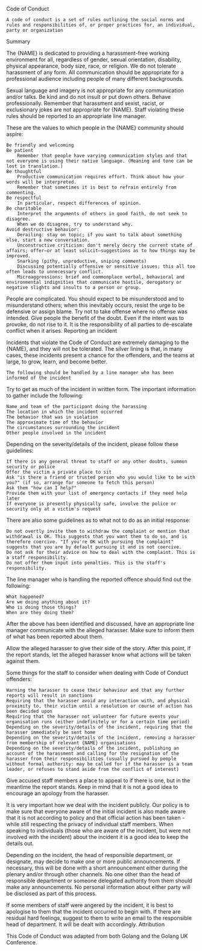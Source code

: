 Code of Conduct

    A code of conduct is a set of rules outlining the social norms and rules and responsibilities of, or proper practices for, an individual, party or organization

Summary

The {NAME} is dedicated to providing a harassment-free working environment for all, regardless of gender, sexual orientation, disability, physical appearance, body size, race, or religion. We do not tolerate harassment of any form. All communication should be appropriate for a professional audience including people of many different backgrounds.

Sexual language and imagery is not appropriate for any communication and/or talks. Be kind and do not insult or put down others. Behave professionally. Remember that harassment and sexist, racist, or exclusionary jokes are not appropriate for {NAME}. Staff violating these rules should be reported to an appropriate line manager.

These are the values to which people in the {NAME} community should aspire:

    Be friendly and welcoming
    Be patient
        Remember that people have varying communication styles and that not everyone is using their native language. (Meaning and tone can be lost in translation.)
    Be thoughtful
        Productive communication requires effort. Think about how your words will be interpreted.
        Remember that sometimes it is best to refrain entirely from commenting.
    Be respectful
        In particular, respect differences of opinion.
    Be charitable
        Interpret the arguments of others in good faith, do not seek to disagree.
        When we do disagree, try to understand why.
    Avoid destructive behavior:
        Derailing: stay on topic; if you want to talk about something else, start a new conversation.
        Unconstructive criticism: don't merely decry the current state of affairs; offer—or at least solicit—suggestions as to how things may be improved.
        Snarking (pithy, unproductive, sniping comments)
        Discussing potentially offensive or sensitive issues; this all too often leads to unnecessary conflict.
        Microaggressions: brief and commonplace verbal, behavioral and environmental indignities that communicate hostile, derogatory or negative slights and insults to a person or group.

People are complicated. You should expect to be misunderstood and to misunderstand others; when this inevitably occurs, resist the urge to be defensive or assign blame. Try not to take offense where no offense was intended. Give people the benefit of the doubt. Even if the intent was to provoke, do not rise to it. It is the responsibility of all parties to de-escalate conflict when it arises.
Reporting an incident

Incidents that violate the Code of Conduct are extremely damaging to the {NAME}, and they will not be tolerated. The silver lining is that, in many cases, these incidents present a chance for the offenders, and the teams at large, to grow, learn, and become better.

    The following should be handled by a line manager who has been informed of the incident

Try to get as much of the incident in written form. The important information to gather include the following:

    Name and team of the participant doing the harassing
    The location in which the incident occurred
    The behavior that was in violation
    The approximate time of the behavior
    The circumstances surrounding the incident
    Other people involved in the incident

Depending on the severity/details of the incident, please follow these guidelines:

    If there is any general threat to staff or any other doubts, summon security or police
    Offer the victim a private place to sit
    Ask "is there a friend or trusted person who you would like to be with you?" (if so, arrange for someone to fetch this person)
    Ask them "how can I help?"
    Provide them with your list of emergency contacts if they need help later
    If everyone is presently physically safe, involve the police or security only at a victim's request

There are also some guidelines as to what not to do as an initial response:

    Do not overtly invite them to withdraw the complaint or mention that withdrawal is OK. This suggests that you want them to do so, and is therefore coercive. "If you're OK with pursuing the complaint" suggests that you are by default pursuing it and is not coercive.
    Do not ask for their advice on how to deal with the complaint. This is a staff responsibility.
    Do not offer them input into penalties. This is the staff's responsibility.

The line manager who is handling the reported offence should find out the following:

    What happened?
    Are we doing anything about it?
    Who is doing those things?
    When are they doing them?

After the above has been identified and discussed, have an appropriate line manager communicate with the alleged harasser. Make sure to inform them of what has been reported about them.

Allow the alleged harasser to give their side of the story. After this point, if the report stands, let the alleged harasser know what actions will be taken against them.

Some things for the staff to consider when dealing with Code of Conduct offenders:

    Warning the harasser to cease their behaviour and that any further reports will result in sanctions
    Requiring that the harasser avoid any interaction with, and physical proximity to, their victim until a resolution or course of action has been decided upon
    Requiring that the harasser not volunteer for future events your organisation runs (either indefinitely or for a certain time period)
    Depending on the severity/details of the incident, requiring that the harasser immediately be sent home
    Depending on the severity/details of the incident, removing a harasser from membership of relevant {NAME} organisations
    Depending on the severity/details of the incident, publishing an account of the harassment and calling for the resignation of the harasser from their responsibilities (usually pursued by people without formal authority: may be called for if the harasser is a team leader, or refuses to stand aside from the conflict of interest)

Give accused staff members a place to appeal to if there is one, but in the meantime the report stands. Keep in mind that it is not a good idea to encourage an apology from the harasser.

It is very important how we deal with the incident publicly. Our policy is to make sure that everyone aware of the initial incident is also made aware that it is not according to policy and that official action has been taken - while still respecting the privacy of individual staff members. When speaking to individuals (those who are aware of the incident, but were not involved with the incident) about the incident it is a good idea to keep the details out.

Depending on the incident, the head of responsible department, or designate, may decide to make one or more public announcements. If necessary, this will be done with a short announcement either during the plenary and/or through other channels. No one other than the head of responsible department or someone delegated authority from them should make any announcements. No personal information about either party will be disclosed as part of this process.

If some members of staff were angered by the incident, it is best to apologise to them that the incident occurred to begin with. If there are residual hard feelings, suggest to them to write an email to the responsible head of department. It will be dealt with accordingly.
Attribution

This Code of Conduct was adapted from both Golang and the Golang UK Conference.